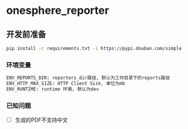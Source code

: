 # onesphere_reporter


## 开发前准备
```bash
pip install -r requirements.txt -i https://pypi.douban.com/simple

```

### 环境变量
```bash
ENV_REPORTS_DIR: reporters_dir路径, 默认为工作目录下的reports路径
ENV_HTTP_MAX_SIZE: HTTP Client Size, 单位为mb
ENV_RUNTIME: runtime 环境, 默认为dev
```

### 已知问题
- [ ] 生成的PDF不支持中文
